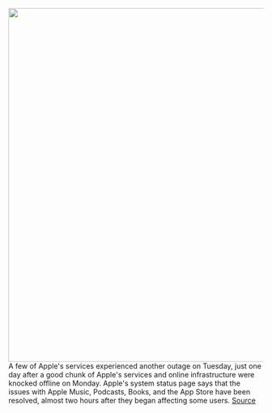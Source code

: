 <img src='https://cdn.vox-cdn.com/thumbor/mU43_iZRII9VBPbJGuM8UYeIIZA=/0x0:2040x1360/1200x800/filters:focal(857x517:1183x843)/cdn.vox-cdn.com/uploads/chorus_image/image/70658901/acastro_180604_1777_apple_wwdc_0004.0.jpg' width='700px' /><br/>
A few of Apple's services experienced another outage on Tuesday, just one day after a good chunk of Apple's services and online infrastructure were knocked offline on Monday. Apple's system status page says that the issues with Apple Music, Podcasts, Books, and the App Store have been resolved, almost two hours after they began affecting some users.
<a href='https://www.theverge.com/2022/3/22/22991792/apple-music-app-store-is-down-outage'> Source <a/>